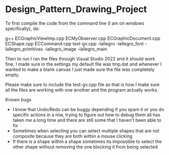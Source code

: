 # Design_Pattern_Drawing_Project

To first compile the code from the command line (I am on windows specifically), do:

g++ ECGraphicViewImp.cpp ECMyObserver.cpp ECGraphicDocument.cpp ECShape.cpp ECCommand.cpp test-gv.cpp -lallegro -lallegro_font -lallegro_primitives -lallegro_image -lallegro_main

Then to run I ran the files through Visual Studio 2022 and it should work fine, I made sure in the settings my default file was tmp.dat and whenever I wanted to make a blank canvas I just made sure the file was completely empty.

Please make sure to include the test-gv.cpp file as that is how I make sure all the files are working with one another and the program actually works.

Known bugs

-  I know that Undo/Redo can be buggy depending if you spam it or you do specific actions in a row, trying to figure out how to debug them all has taken me a long time and there are still some that I haven't been able to fix
-  Sometimes when selecting you can select multiple shapes that are not composite because they are both within a mouse clicking
-  If there is a shape within a shape sometimes its impossible to select the other shape without removing the one blocking it from being selected
